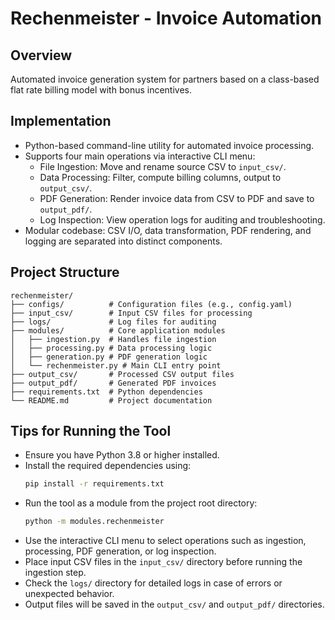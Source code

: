 # Rechenmeister - Invoice Automation

## Overview

Automated invoice generation system for partners based on a class-based flat rate billing model with bonus incentives.

## Implementation

- Python-based command-line utility for automated invoice processing.
- Supports four main operations via interactive CLI menu:
  - File Ingestion: Move and rename source CSV to `input_csv/`.
  - Data Processing: Filter, compute billing columns, output to `output_csv/`.
  - PDF Generation: Render invoice data from CSV to PDF and save to `output_pdf/`.
  - Log Inspection: View operation logs for auditing and troubleshooting.
- Modular codebase: CSV I/O, data transformation, PDF rendering, and logging are separated into distinct components.

## Project Structure

```
rechenmeister/
├── configs/          # Configuration files (e.g., config.yaml)
├── input_csv/        # Input CSV files for processing
├── logs/             # Log files for auditing
├── modules/          # Core application modules
│   ├── ingestion.py  # Handles file ingestion
│   ├── processing.py # Data processing logic
│   ├── generation.py # PDF generation logic
│   └── rechenmeister.py # Main CLI entry point
├── output_csv/       # Processed CSV output files
├── output_pdf/       # Generated PDF invoices
├── requirements.txt  # Python dependencies
└── README.md         # Project documentation
```

## Tips for Running the Tool

- Ensure you have Python 3.8 or higher installed.
- Install the required dependencies using:
  ```bash
  pip install -r requirements.txt
  ```
- Run the tool as a module from the project root directory:
  ```bash
  python -m modules.rechenmeister
  ```
- Use the interactive CLI menu to select operations such as ingestion, processing, PDF generation, or log inspection.
- Place input CSV files in the `input_csv/` directory before running the ingestion step.
- Check the `logs/` directory for detailed logs in case of errors or unexpected behavior.
- Output files will be saved in the `output_csv/` and `output_pdf/` directories.

